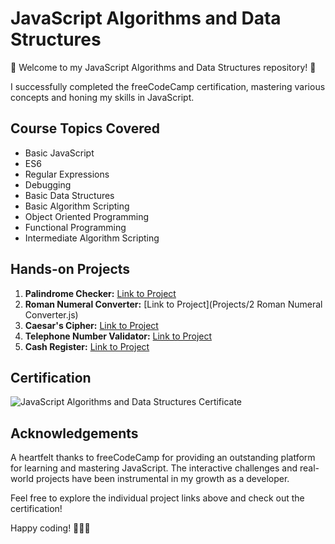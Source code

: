 # JavaScript Algorithms and Data Structures

🌟 Welcome to my JavaScript Algorithms and Data Structures repository! 🌟

I successfully completed the freeCodeCamp certification, mastering various concepts and honing my skills in JavaScript.

## Course Topics Covered
- Basic JavaScript
- ES6
- Regular Expressions
- Debugging
- Basic Data Structures
- Basic Algorithm Scripting
- Object Oriented Programming
- Functional Programming
- Intermediate Algorithm Scripting

## Hands-on Projects
1. **Palindrome Checker:** [Link to Project](https://github.com/SamarthMule/Learning-JavaScript-at-FreeCodeCamp/blob/bac2fb0ee4df9e525ce6f29549b9540f21b53cff/Projects/1%20Palindrome%20Checker.js)
2. **Roman Numeral Converter:** [Link to Project](Projects/2 Roman Numeral Converter.js)
3. **Caesar's Cipher:** [Link to Project](Link)
4. **Telephone Number Validator:** [Link to Project](Link)
5. **Cash Register:** [Link to Project](Link)

## Certification
![JavaScript Algorithms and Data Structures Certificate](Certificate_Image_Link)

## Acknowledgements
A heartfelt thanks to freeCodeCamp for providing an outstanding platform for learning and mastering JavaScript. The interactive challenges and real-world projects have been instrumental in my growth as a developer.

Feel free to explore the individual project links above and check out the certification!

Happy coding! 🚀👩‍💻

